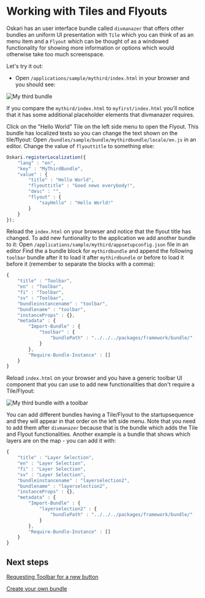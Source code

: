 # Working with Tiles and Flyouts

Oskari has an user interface bundle called `divmanazer` that offers other bundles an uniform UI presentation with `Tile` which you can think of as an menu item and a `Flyout` which can be thought of as a windowed functionality for showing more information or options which would otherwise take too much screenspace.

Let's try it out:

* Open `/applications/sample/mythird/index.html` in your browser and you should see:

![My third bundle](/images/quick-start/mythird.png)

If you compare the `mythird/index.html` to `myfirst/index.html` you'll notice that it has some additional placeholder elements that divmanazer requires.

Click on the "Hello World" Tile on the left side menu to open the Flyout.
This bundle has localized texts so you can change the text shown on the tile/flyout:
Open `/bundles/sample/bundle/mythirdbundle/locale/en.js` in an editor.
Change the value of `flyouttitle` to something else:

```javascript
Oskari.registerLocalization({
    "lang" : "en",
    "key" : "MyThirdBundle",
    "value" : {
        "title" : "Hello World",
        "flyouttitle" : "Good news everybody!",
        "desc" : "",
        "flyout" : {
            "sayHello" : "Hello World!"
        }
    }
});
```

Reload the `index.html` on your browser and notice that the flyout title has changed.
To add new funtionality to the application we add another bundle to it:
Open `/applications/sample/mythird/appsetupconfig.json` file in an editor
Find the a bundle block for `mythirdbundle` and append the following `toolbar` bundle after it to load it after `mythirdbundle` or before to load it before it (remember to separate the blocks with a comma):

```javascript
{ 
    "title" : "Toolbar",
    "en" : "Toolbar",
    "fi" : "Toolbar",
    "sv" : "Toolbar",
    "bundleinstancename" : "toolbar",
    "bundlename" : "toolbar",
    "instanceProps" : {},
    "metadata" : { 
        "Import-Bundle" : { 
            "toolbar" : {
                "bundlePath" : "../../../packages/framework/bundle/"
            } 
        },
        "Require-Bundle-Instance" : []
    }
}
```

Reload `index.html` on your browser and you have a generic toolbar UI component that you can use to add new functionalities that don't require a Tile/Flyout:

![My third bundle with a toolbar](/images/quick-start/mythird_with_toolbar.png)

You can add different bundles having a Tile/Flyout to the startupsequence and they will appear in that order on the left side menu. Note that you need to add them after `divmanazer` because that is the bundle which adds the Tile and Flyout functionalities. Another example is a bundle that shows which layers are on the map - you can add it with:

```javascript
{ 
    "title" : "Layer Selection",
    "en" : "Layer Selection",
    "fi" : "Layer Selection",
    "sv" : "Layer Selection",
    "bundleinstancename" : "layerselection2",
    "bundlename" : "layerselection2",
    "instanceProps" : {},
    "metadata" : { 
        "Import-Bundle" : { 
            "layerselection2" : {
                "bundlePath" : "../../../packages/framework/bundle/"
            }
        },
        "Require-Bundle-Instance" : []
    }
}
```

## Next steps

[Requesting Toolbar for a new button](/guides/quick-start/using-toolbar)

[Create your own bundle](/guides/quick-start/create-your-own-bundle)